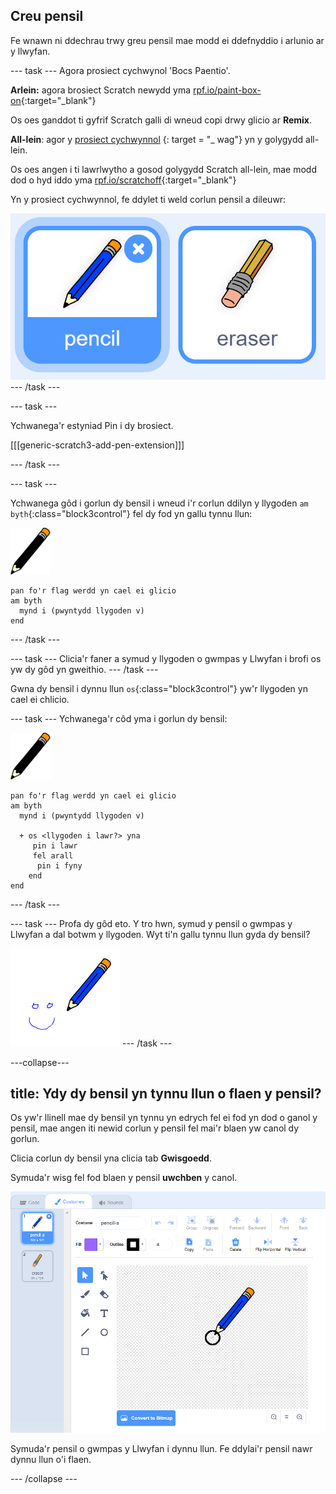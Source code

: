 ## Creu pensil

Fe wnawn ni ddechrau trwy greu pensil mae modd ei ddefnyddio i arlunio ar y llwyfan.

--- task --- Agora prosiect cychwynol 'Bocs Paentio'.

**Arlein:** agora brosiect Scratch newydd yma [rpf.io/paint-box-on](http://rpf.io/paint-box-on){:target="_blank"}

Os oes ganddot ti gyfrif Scratch galli di wneud copi drwy glicio ar **Remix**.

**All-lein**: agor y [prosiect cychwynnol](http://rpf.io/p/cy-GB/paint-box-go) {: target = "_ wag"} yn y golygydd all-lein.

Os oes angen i ti lawrlwytho a gosod golygydd Scratch all-lein, mae modd dod o hyd iddo yma [rpf.io/scratchoff](http://rpf.io/scratchoff){:target="_blank"}

Yn y prosiect cychwynnol, fe ddylet ti weld corlun pensil a dileuwr:

![sgrinlun](images/paint-starter.png) --- /task ---

--- task ---

Ychwanega'r estyniad Pin i dy brosiect.

[[[generic-scratch3-add-pen-extension]]]

--- /task ---

--- task ---

Ychwanega gôd i gorlun dy bensil i wneud i'r corlun ddilyn y llygoden `am byth`{:class="block3control"} fel dy fod yn gallu tynnu llun:

![pensil](images/pencil.png)

```blocks3
pan fo'r flag werdd yn cael ei glicio
am byth 
  mynd i (pwyntydd llygoden v)
end
```

--- /task ---

--- task --- Clicia'r faner a symud y llygoden o gwmpas y Llwyfan i brofi os yw dy gôd yn gweithio. --- /task ---

Gwna dy bensil i dynnu llun `os`{:class="block3control"} yw'r llygoden yn cael ei chlicio.

--- task --- Ychwanega'r côd yma i gorlun dy bensil:

![pensil](images/pencil.png)

```blocks3
pan fo'r flag werdd yn cael ei glicio
am byth 
  mynd i (pwyntydd llygoden v)

  + os <llygoden i lawr?> yna 
     pin i lawr
     fel arall 
      pin i fyny
    end
end
```

--- /task ---

--- task --- Profa dy gôd eto. Y tro hwn, symud y pensil o gwmpas y Llwyfan a dal botwm y llygoden. Wyt ti'n gallu tynnu llun gyda dy bensil?

![sgrinlun](images/paint-draw.png) --- /task ---

---collapse---

## title: Ydy dy bensil yn tynnu llun o flaen y pensil?

Os yw'r llinell mae dy bensil yn tynnu yn edrych fel ei fod yn dod o ganol y pensil, mae angen iti newid corlun y pensil fel mai'r blaen yw canol dy gorlun.

Clicia corlun dy bensil yna clicia tab **Gwisgoedd**.

Symuda'r wisg fel fod blaen y pensil **uwchben** y canol.

![Canolfan wisgoedd](images/costume-center-annotated.png)

Symuda'r pensil o gwmpas y Llwyfan i dynnu llun. Fe ddylai'r pensil nawr dynnu llun o'i flaen.

--- /collapse ---